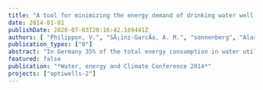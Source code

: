 ```yaml
---
title: "A tool for minimizing the energy demand of drinking water well fields"
date: 2014-01-01
publishDate: 2020-07-03T20:16:42.169441Z
authors: [ "Philippon, V.", "SÃ¡inz-GarcÃ­a, A. M.", "sonnenberg", "Alary, M.", "BÃ¶hm, K.", "rustler" ]
publication_types: ["0"]
abstract: "In Germany 35% of the total energy consumption in water utilities is due to well pumping (Plath et al., 2010). Therefore, a more efficient abstraction, besides the reduction of the carbon footprint, will lead to economic benefits for the operator. Different strategies exist for energy saving both in the operation of well fields as well as with the use of adapted, energy-efficient technical equipment (pumps, pipes, etc.) (Madsen et al., 2009). The objective of this study is the development and testing of a well field optimization tool, which is based on a hydraulic pipe network model (EPANET) but also takes steady-state well drawdown into account. The optimizer, based on coupling EPANET with the programing language R, simulates automatically the different optimization strategies (e.g. smart well field management, pump renewal) and evaluates their impact on the energy demand. The developed well field model was tested for a case study in France and predicted the measured energy demand with an error of less than 2%. The identified energy saving potential found by the optimizer reaches up to 17% in case of implementing only smart well field management and close to 50% combining the latter option with pump renewal."
featured: false
publication: "*Water, energy and Climate Conference 2014*"
projects: ["optiwells-2"]
---
```


